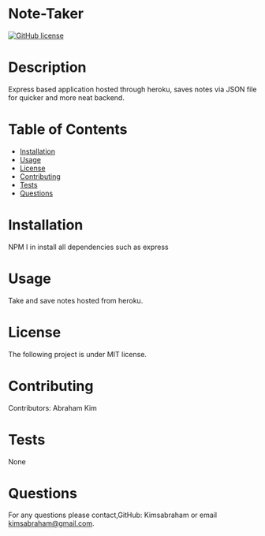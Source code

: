 # Note-Taker
[![GitHub license](https://img.shields.io/badge/license-MIT-blue.svg)](https://github.com/undefined/undefined)
# Description
Express based application hosted through heroku, saves notes via JSON file for quicker and more neat backend. 
# Table of Contents 
* [Installation](#installation)
* [Usage](#usage)
* [License](#license)
* [Contributing](#contributing)
* [Tests](#tests)
* [Questions](#questions)
# Installation
NPM I in install all dependencies
such as express
# Usage
​Take and save notes hosted from heroku. 
# License
The following project is under MIT license.
# Contributing
​Contributors: Abraham Kim
# Tests
None
# Questions
For any questions please contact,GitHub: Kimsabraham or email  kimsabraham@gmail.com.